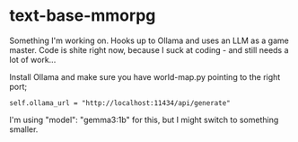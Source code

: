 # text-base-mmorpg
Something I'm working on. Hooks up to Ollama and uses an LLM as a game master. Code is shite right now, because I suck at coding - and still needs a lot of work...

Install Ollama and make sure you have world-map.py pointing to the right port;

 ```self.ollama_url = "http://localhost:11434/api/generate"```

I'm using "model": "gemma3:1b" for this, but I might switch to something smaller.
